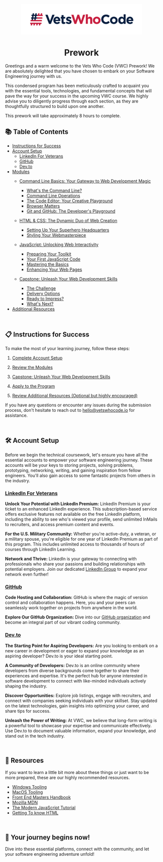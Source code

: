 <div align="center">
  <a href="https://vetswhocode.io">
    <img src="./img/vwc-logo.png" alt="Vets Who Code" width="400px" />
  </a>
</div>

<h1 align="center">Prework</h1>

Greetings and a warm welcome to the Vets Who Code (VWC) Prework! We are absolutely delighted that you have chosen to embark on your Software Engineering journey with us. 

This condensed program has been meticulously crafted to acquaint you with the essential tools, technologies, and fundamental concepts that will pave the way for your success in the upcoming VWC course. We highly advise you to diligently progress through each section, as they are thoughtfully structured to build upon one another. 

This prework will take approximately 8 hours to complete.

## 📚 Table of Contents
- [Instructions for Success](#📋-instructions-for-success)
- [Account Setup](#🛠️-account-setup)
  - [LinkedIn For Veterans](#linkedin-for-veterans)
  - [GitHub](#github)
  - [Dev.to](#devto)
- [Modules](modules)
  - [Command Line Basics: Your Gateway to Web Development Magic](modules/command-line-basics.md)
    - [What's the Command Line?](modules/command-line-basics.md#💻-whats-the-command-line)
    - [Command Line Operations](modules/command-line-basics.md#🪄-command-line-operations)
    - [The Code Editor: Your Creative Playground](modules/command-line-basics.md#✨-the-code-editor-your-creative-playground)
    - [Browser Matters](modules/command-line-basics.md#🌐-browser-matters)
    - [Git and GitHub: The Developer's Playground](modules/command-line-basics.md#🐙-git-and-github-the-developers-playground)
  - [HTML & CSS: The Dynamic Duo of Web Creation](./modules/html-css-basics.md#html--css-the-dynamic-duo-of-web-creation)
    - [Setting Up Your Superhero Headquarters](./modules/html-css-basics.md#🚀-setting-up-your-superhero-headquarters)
    - [Styling Your Webmasterpiece](./modules/html-css-basics.md#🎨-styling-your-webmasterpiece)
  - [JavaScript: Unlocking Web Interactivity](modules/javascript-basics.md#javascript-your-gateway-to-web-interactivity-)
    - [Preparing Your Toolkit](modules/javascript-basics.md#🚀-preparing-your-toolkit)
    - [Your First JavaScript Code](modules/javascript-basics.md#✨-your-first-javascript-code)
    - [Mastering the Basics](modules/javascript-basics.md#📚-mastering-the-basics)
    - [Enhancing Your Web Pages](modules/javascript-basics.md#🪄-enhancing-your-web-pages)

  - [Capstone: Unleash Your Web Development Skills](modules/capstone.md)
    - [The Challenge](modules/capstone.md#🎯-the-challenge)
    - [Delivery Options](modules/capstone.md#📦-delivery-options)
    - [Ready to Impress?](modules/capstone.md#✅-ready-to-impress)
    - [What's Next?](modules/capstone.md#🚀-whats-next)
- [Additional Resources](#📄-resources)

&emsp;
## 📋 Instructions for Success

To make the most of your learning journey, follow these steps:

1. [Complete Account Setup](#🛠️-account-setup)

2. [Review the Modules](modules/command-line-basics.md#💻-whats-the-command-line)

3. [Capstone: Unleash Your Web Development Skills](modules/capstone.md)

4. [Apply to the Program](modules/capstone.md#✅-ready-to-impress)

5. [Review Additional Resources (Optional but highly encouraged)](#📄-resources)

If you have any questions or encounter any issues during the submission process, don't hesitate to reach out to [hello@vetswhocode.io](mailto:hello@vetswhocode.io) for assistance.

&emsp;
## 🛠️ Account Setup

Before we begin the technical coursework, let's ensure you have all the essential accounts to empower your software engineering journey. These accounts will be your keys to storing projects, solving problems, prototyping, networking, writing, and gaining inspiration from fellow engineers. You'll also gain access to some fantastic projects from others in the industry.

### [LinkedIn For Veterans](https://socialimpact.linkedin.com/programs/veterans/premiumform)

**Unlock Your Potential with LinkedIn Premium:** LinkedIn Premium is your ticket to an enhanced LinkedIn experience. This subscription-based service offers exclusive features not available on the free LinkedIn platform, including the ability to see who's viewed your profile, send unlimited InMails to recruiters, and access premium content and events.

**For the U.S. Military Community:** Whether you're active-duty, a veteran, or a military spouse, you're eligible for one year of LinkedIn Premium as part of this program. This includes unlimited access to thousands of hours of courses through LinkedIn Learning.

**Network and Thrive:** LinkedIn is your gateway to connecting with professionals who share your passions and building relationships with potential employers. Join our dedicated [LinkedIn Group](https://www.linkedin.com/groups/14143071/) to expand your network even further!

### [GitHub](https://github.com/)

**Code Hosting and Collaboration:** GitHub is where the magic of version control and collaboration happens. Here, you and your peers can seamlessly work together on projects from anywhere in the world.

**Explore Our GitHub Organization:** Dive into our [GitHub organization](https://github.com/Vets-Who-Code) and become an integral part of our vibrant coding community.

### [Dev.to](https://dev.to/)

**The Starting Point for Aspiring Developers:** Are you looking to embark on a new career in development or eager to expand your knowledge as an aspiring developer? Dev.to is your ideal starting point.

**A Community of Developers:** Dev.to is an online community where developers from diverse backgrounds come together to share their experiences and expertise. It's the perfect hub for anyone interested in software development to connect with like-minded individuals actively shaping the industry.

**Discover Opportunities:** Explore job listings, engage with recruiters, and connect with companies seeking individuals with your skillset. Stay updated on the latest technologies, gain insights into optimizing your career, and share tips for success.

**Unleash the Power of Writing:** At VWC, we believe that long-form writing is a powerful tool to showcase your expertise and communicate effectively. Use Dev.to to document valuable information, expand your knowledge, and stand out in the tech industry.

&emsp;
## 📄 Resources

If you want to learn a little bit more about these things or just want to be more prepared, these are our highly recommended resources.

- [Windows Tooling](tooling-guides/windows-tooling.md)
- [MacOS Tooling](tooling-guides/windows-tooling.md)
- [Front End Masters Handbook](https://frontendmasters.com/guides/front-end-handbook/2019/)
- [Mozilla MDN](https://developer.mozilla.org/en-US/)
- [The Modern JavaScript Tutorial](https://javascript.info/)
- [Getting To know HTML](https://learn.shayhowe.com/html-css/getting-to-know-html/)

&emsp;
## 🌟 Your journey begins now!
Dive into these essential platforms, connect with the community, and let your software engineering adventure unfold!